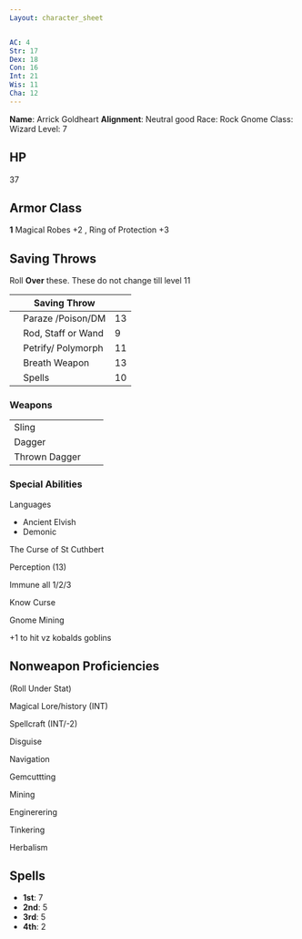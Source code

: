 ```yaml
---
Layout: character_sheet


AC: 4
Str: 17
Dex: 18
Con: 16
Int: 21
Wis: 11
Cha: 12
---
```




**Name**: Arrick Goldheart
**Alignment**: Neutral good
Race: Rock Gnome
Class: Wizard
Level: 7





## HP

37

## Armor Class 

**1** Magical Robes +2 , Ring of Protection +3 

## Saving Throws

Roll **Over** these. These do not change till level 11

|      | Saving Throw       |      |
| ---- | ------------------ | ---- |
|      | Paraze /Poison/DM  | 13   |
|      | Rod, Staff or Wand | 9    |
|      | Petrify/ Polymorph | 11   |
|      | Breath Weapon      | 13   |
|      | Spells             | 10   |

### Weapons

|               |      |      |
| ------------- | ---- | ---- |
| Sling         |      |      |
| Dagger        |      |      |
| Thrown Dagger |      |      |



### Special Abilities

Languages

- Ancient Elvish
- Demonic 

The Curse of St Cuthbert

Perception (13)

Immune all 1/2/3

Know Curse

Gnome Mining

+1 to hit vz kobalds goblins



## Nonweapon Proficiencies

(Roll Under Stat)

Magical Lore/history (INT)

Spellcraft (INT/-2)

Disguise

Navigation

Gemcuttting

Mining

Enginerering

Tinkering

Herbalism



## Spells

- **1st**: 7
- **2nd**: 5
- **3rd**: 5
- **4th**: 2 

